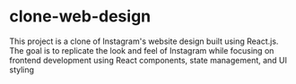 # clone-web-design
This project is a clone of Instagram's website design built using React.js. The goal is to replicate the look and feel of Instagram while focusing on frontend development using React components, state management, and UI styling

